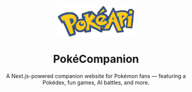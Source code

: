 <p align="center">
  <img src="https://raw.githubusercontent.com/PokeAPI/media/master/logo/pokeapi_256.png" width="200" />
</p>

<h1 align="center">PokéCompanion</h1>

<p align="center">
  A Next.js-powered companion website for Pokémon fans — featuring a Pokédex, fun games, AI battles, and more.
</p>
